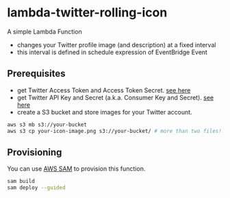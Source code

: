 # lambda-twitter-rolling-icon

A simple Lambda Function
- changes your Twitter profile image (and description) at a fixed interval
- this interval is defined in schedule expression of EventBridge Event

## Prerequisites

- get Twitter Access Token and Access Token Secret. [see here](https://developer.twitter.com/ja/docs/basics/authentication/guides/access-tokens)
- get Twitter API Key and Secret (a.k.a. Consumer Key and Secret). [see here](https://developer.twitter.com/en/docs/authentication/oauth-1-0a/api-key-and-secret)
- create a S3 bucket and store images for your Twitter account.

```bash
aws s3 mb s3://your-bucket
aws s3 cp your-icon-image.png s3://your-bucket/ # more than two files!!
```

## Provisioning

You can use [AWS SAM](https://docs.aws.amazon.com/serverless-application-model/latest/developerguide/serverless-sam-cli-install.html) to provision this function.

```bash
sam build
sam deploy --guided
```
